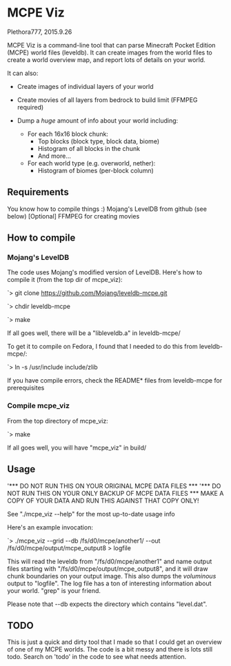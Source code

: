 # MCPE Viz
Plethora777, 2015.9.26

MCPE Viz is a command-line tool that can parse Minecraft Pocket Edition (MCPE) world files (leveldb).  It can create images from the world files to create a world overview map, and report lots of details on your world.

It can also:

* Create images of individual layers of your world

* Create movies of all layers from bedrock to build limit (FFMPEG required)

* Dump a *huge* amount of info about your world including:
  * For each 16x16 block chunk:
    * Top blocks (block type, block data, biome)
    * Histogram of all blocks in the chunk
    * And more...
  * For each world type (e.g. overworld, nether):
    * Histogram of biomes (per-block column)


## Requirements

You know how to compile things :)
Mojang's LevelDB from github (see below)
[Optional] FFMPEG for creating movies


## How to compile

### Mojang's LevelDB

The code uses Mojang's modified version of LevelDB.  Here's how to compile it (from the top dir of mcpe_viz):

`> git clone https://github.com/Mojang/leveldb-mcpe.git

`> chdir leveldb-mcpe

`> make

If all goes well, there will be a "libleveldb.a" in leveldb-mcpe/

To get it to compile on Fedora, I found that I needed to do this from leveldb-mcpe/:

`> ln -s /usr/include include/zlib

If you have compile errors, check the README* files from leveldb-mcpe for prerequisites

### Compile mcpe_viz

From the top directory of mcpe_viz:

`> make

If all goes well, you will have "mcpe_viz" in build/


## Usage

'*** DO NOT RUN THIS ON YOUR ORIGINAL MCPE DATA FILES ***
'*** DO NOT RUN THIS ON YOUR ONLY BACKUP OF MCPE DATA FILES ***
MAKE A COPY OF YOUR DATA AND RUN THIS AGAINST THAT COPY ONLY!

See "./mcpe_viz --help" for the most up-to-date usage info

Here's an example invocation:

`> ./mcpe_viz --grid --db /fs/d0/mcpe/another1/ --out /fs/d0/mcpe/output/mcpe_output8 > logfile

This will read the leveldb from "/fs/d0/mcpe/another1" and name output files starting with "/fs/d0/mcpe/output/mcpe_output8", and it will draw chunk boundaries on your output image.  This also dumps the *voluminous* output to "logfile".  The log file has a ton of interesting information about your world.  "grep" is your friend.

Please note that --db expects the directory which contains "level.dat".


## TODO

This is just a quick and dirty tool that I made so that I could get an overview of one of my MCPE worlds.  The code is a bit messy and there is lots still todo.  Search on 'todo' in the code to see what needs attention.
